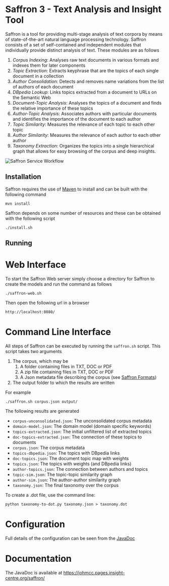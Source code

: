 Saffron 3 - Text Analysis and Insight Tool
==========================================

Saffron is a tool for providing multi-stage analysis of text corpora by means 
of state-of-the-art natural language processing technology. Saffron consists of
a set of self-contained and independent modules that individually provide 
distinct analysis of text. These modules are as follows

1. *Corpus Indexing*: Analyses raw text documents in various formats and indexes
them for later components
2. *Topic Extraction*: Extracts keyphrase that are the topics of each single
document in a collection
3. *Author Consolidation*: Detects and removes name variations from the list 
of authors of each document
4. *DBpedia Lookup*: Links topics extracted from a document to URLs on the 
Semantic Web
5. *Document-Topic Analysis*: Analyses the topics of a document and finds the relative
importance of these topics
6. *Author-Topic Analysis*: Associates authors with particular documents and 
identifies the importance of the document to each author
7. *Topic Similarity*: Measures the relevance of each topic to each other topic
8. *Author Similarity*: Measures the relevance of each author to each other
author
9. *Taxonomy Extraction*: Organizes the topics into a single hierarchical 
graph that allows for easy browsing of the corpus and deep insights.

![Saffron Service Workflow](https://gitlab.insight-centre.org/johmcc/saffron/raw/master/docs/Saffron%20Services.png)

Installation
------------

Saffron requires the use of [Maven](https://maven.apache.org/) to install and 
can be built with the following command

    mvn install

Saffron depends on some number of resources and these can be obtained with the
following script

    ./install.sh

Running
-------

Web Interface
=============

To start the Saffron Web server simply choose a directory for Saffron to create
the models and run the command as follows

    ./saffron-web.sh

Then open the following url in a browser 

    http://localhost:8080/


Command Line Interface
======================

All steps of Saffron can be executed by running the `saffron.sh` script. This 
script takes two arguments

1. The corpus, which may be 
    1. A folder containing files in TXT, DOC or PDF
    2. A zip file containing files in TXT, DOC or PDF
    3. A Json metadata file describing the corpus (see [Saffron Formats](FORMATS.md))
2. The output folder to which the results are written

For example

    ./saffron.sh corpus.json output/

The following results are generated

* `corpus-unconsolidated.json`: The unconsolidated corpus metadata
* `domain-model.json`: The domain model (domain specific keywords)
* `topics-extracted.json`: The initial unfiltered list of extracted topics
* `doc-topics-extracted.json`: The connection of these topics to documents
* `corpus.json`: The corpus metadata
* `topics-dbpedia.json`: The topics with DBpedia links
* `doc-topics.json`: The document topic map with weights
* `topics.json`: The topics with weights (and DBpedia links)
* `author-topics.json`: The connection between authors and topics
* `topic-sim.json`: The topic-topic similarity graph
* `author-sim.json`: The author-author similarity graph
* `taxonomy.json`: The final taxonomy over the corpus
 

To create a .dot file, use the command line:

    python taxonomy-to-dot.py taxonomy.json > taxonomy.dot

Configuration
=============

Full details of the configuration can be seen from the [JavaDoc](https://johmcc.pages.insight-centre.org/saffron/org/insightcentre/nlp/saffron/config/package-summary.html)

Documentation
=============

The JavaDoc is available at https://johmcc.pages.insight-centre.org/saffron/
